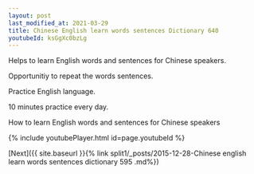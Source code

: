 ```yaml
---
layout: post
last_modified_at: 2021-03-29
title: Chinese English learn words sentences Dictionary 640 
youtubeId: ksGgXc0bzLg
---
```

 
 
Helps to learn English words and sentences for Chinese speakers.

Opportunitiy to repeat the words sentences. 

Practice English language. 
 
10 minutes practice every day. 
 
How to learn English words and sentences for Chinese speakers 
 
{% include youtubePlayer.html id=page.youtubeId %}
 
 
[Next]({{ site.baseurl }}{% link  split1/_posts/2015-12-28-Chinese english learn words sentences dictionary 595 .md%})
 
